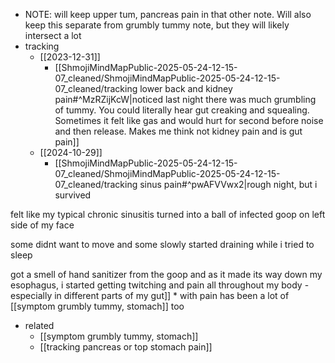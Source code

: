   * NOTE: will keep upper tum, pancreas pain in that other note. Will also keep this separate from grumbly tummy note, but they will likely intersect a lot
  * tracking
    * [[2023-12-31]]
      * [[ShmojiMindMapPublic-2025-05-24-12-15-07_cleaned/ShmojiMindMapPublic-2025-05-24-12-15-07_cleaned/tracking lower back and kidney pain#^MzRZijKcW|noticed last night there was much grumbling of tummy. You could literally hear gut creaking and squealing. Sometimes it felt like gas and would hurt for second before noise and then release. Makes me think not kidney pain and is gut pain]]
    * [[2024-10-29]]
      * [[ShmojiMindMapPublic-2025-05-24-12-15-07_cleaned/ShmojiMindMapPublic-2025-05-24-12-15-07_cleaned/tracking sinus pain#^pwAFVVwx2|rough night, but i survived

felt like my typical chronic sinusitis turned into a ball of infected goop on left side of my face

some didnt want to move and some slowly started draining while i tried to sleep

got a smell of hand sanitizer from the goop and as it made its way down my esophagus, i started getting twitching and pain all throughout my body - especially in different parts of my gut]]
      * with pain has been a lot of [[symptom grumbly tummy, stomach]] too
  * related
    * [[symptom grumbly tummy, stomach]]
    * [[tracking pancreas or top stomach pain]]